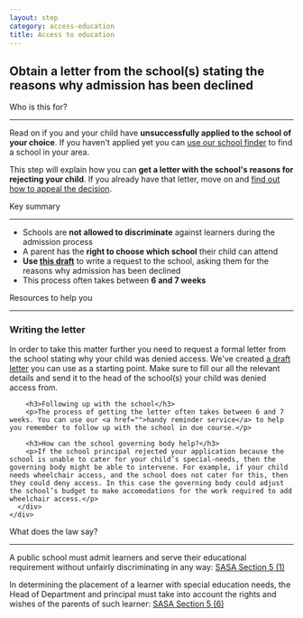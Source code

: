 ```yaml
---
layout: step
category: access-education
title: Access to education
---
```

<h2 class="step-title">
  <i class="fa fa-fw fa-question-circle" aria-hidden="true"></i> Obtain a letter from the school(s) stating the reasons why admission has been declined
</h2>

<div class="row">
  <div class="col-md-6">
    <div class="intro">
      <div class="header"><i class="fa fa-fw fa-users" aria-hidden="true"></i> Who is this for?</div>
      <hr>
      <p>Read on if you and your child have <b>unsuccessfully applied to the school of your choice</b>. If you haven't applied yet you can <a href="">use our school finder</a> to find a school in your area.</p>
      <p>This step will explain how you can <b>get a letter with the school's reasons for rejecting your child</b>. If you already have that letter, move on and <a href="">find out how to appeal the decision</a>.</p>
    </div>
  </div>
  <div class="col-md-6">
    <div class="summary">
      <div class="header"><i class="fa fa-fw fa-exclamation-circle" aria-hidden="true"></i> Key summary</div>
      <hr>
      <ul class="fa-ul">
        <li><i class="fa-li fa fa-gavel"></i>Schools are <b>not allowed to discriminate</b> against learners during the admission process</li>
        <li><i class="fa-li fa fa-gavel"></i>A parent has the <b>right to choose which school</b> their child can attend</li>
        <li><i class="fa-li fa fa-file-text"></i><b>Use <a href="">this draft</a></b> to write a request to the school, asking them for the reasons why admission has been declined</li>
        <li><i class="fa-li fa fa-clock-o"></i>This process often takes between <b>6 and 7 weeks</b></li>
      </ul>
    </div>
  </div>
  <div class="col-md-6">
    <div class="resources">
      <div class="header">
        <i class="fa fa-fw fa-wrench" aria-hidden="true"></i> Resources to help you
      </div>
      <hr>
      <div class="body">
        <h3>Writing the letter</h3>
        <p>In order to take this matter further you need to request a formal letter from the school stating why your child was denied access. We've created <a href="">a draft letter</a> you can use as a starting point. Make sure to fill our all the relevant details and send it to the head of the school(s) your child was denied access from.</p>

        <h3>Following up with the school</h3>
        <p>The process of getting the letter often takes between 6 and 7 weeks. You can use our <a href="">handy reminder service</a> to help you remember to follow up with the school in due course.</p>

        <h3>How can the school governing body help?</h3>
        <p>If the school principal rejected your application because the school is unable to cater for your child’s special-needs, then the governing body might be able to intervene. For example, if your child needs wheelchair access, and the school does not cater for this, then they could deny access. In this case the governing body could adjust the school’s budget to make accomodations for the work required to add wheelchair access.</p>
      </div>
    </div>
  </div>
  <div class="col-md-6">
    <div class="legal-info">
      <div class="header">
        <i class="fa fa-fw fa-gavel" aria-hidden="true"></i> What does the law say?
      </div>
      <hr>
      <div class="body">
        <p>A public school must admit learners and serve their educational requirement without unfairly discriminating in any way: <a class="act" target="_blank" href="https://www.acts.co.za/south-african-schools-act/5_admission_to_public_schools">SASA Section 5 (1)</a></p>
        <p>In determining the placement of a learner with special education needs, the Head of Department and principal must take into account the rights and wishes of the parents of such learner: <a class="act" target="_blank" href="https://www.acts.co.za/south-african-schools-act/5_admission_to_public_schools"> SASA Section 5 (6)</a></p>
      </div>
    </div>
  </div>
</div>
